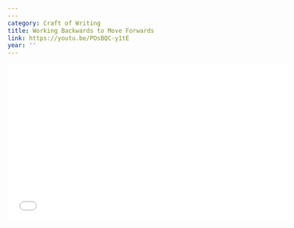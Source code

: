 ```yaml
---
---
category: Craft of Writing
title: Working Backwards to Move Forwards
link: https://youtu.be/POsBQC-y1tE
year: ''
---
```

<iframe width="560" height="315" src="{{ page.link }}" frameborder="0" allowfullscreen></iframe>
